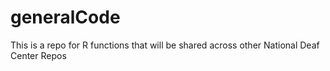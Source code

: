 # generalCode
This is a repo for R functions that will be shared across other National Deaf Center Repos
